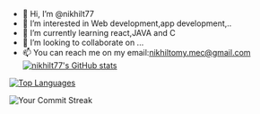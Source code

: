 - 👋 Hi, I’m @nikhilt77
- 👀 I’m interested in Web development,app development,..
- 🌱 I’m currently learning react,JAVA and C
- 💞️ I’m looking to collaborate on ...
- 📫 You can reach me on my email:nikhiltomy.mec@gmail.com
[![nikhilt77's GitHub stats](https://github-readme-stats-olcd.vercel.app/api?username=nikhilt77&show_icons=true&theme=transparent&card_width=400&hide_title=true&hide_border=true)](https://github.com/nikhilt77)

[![Top Languages](https://github-readme-stats-olcd.vercel.app/api/top-langs?username=nikhilt77&layout=compact&card_width=400&theme=transparent&hide_border=true)](https://github.com/nikhilt77)

![Your Commit Streak](https://github-readme-streak-stats.herokuapp.com/?user=nikhilt77)

<!--
nikhilt77/nikhilt77 is a ✨ special ✨ repository because its `README.md` (this file) appears on your GitHub profile.
You can click the Preview link to take a look at your changes.
--->
